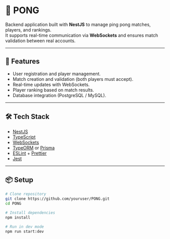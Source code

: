 # 🏓 PONG

Backend application built with **NestJS** to manage ping pong matches, players, and rankings.  
It supports real-time communication via **WebSockets** and ensures match validation between real accounts.

---

## 🚀 Features
- User registration and player management.  
- Match creation and validation (both players must accept).  
- Real-time updates with WebSockets.  
- Player ranking based on match results.  
- Database integration (PostgreSQL / MySQL).  

---

## 🛠️ Tech Stack
- [NestJS](https://nestjs.com/)  
- [TypeScript](https://www.typescriptlang.org/)  
- [WebSockets](https://docs.nestjs.com/websockets/gateways)  
- [TypeORM](https://typeorm.io/) or [Prisma](https://www.prisma.io/)  
- [ESLint](https://eslint.org/) + [Prettier](https://prettier.io/)  
- [Jest](https://jestjs.io/)  

---

## 📦 Setup
```bash
# Clone repository
git clone https://github.com/youruser/PONG.git
cd PONG

# Install dependencies
npm install

# Run in dev mode
npm run start:dev
